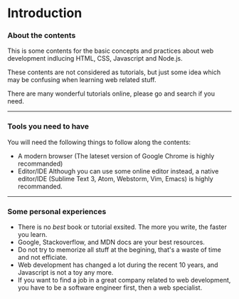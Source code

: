 # Introduction

### About the contents

This is some contents for the basic concepts and practices about web development indlucing HTML, CSS, Javascript and Node.js.

These contents are not considered as tutorials, but just some idea which may be confusing when learning web related stuff.

There are many wonderful tutorials online, please go and search if you need.

-----

### Tools you need to have
You will need the following things to follow along the contents:

* A modern browser (The lateset version of Google Chrome is highly recommanded)
* Editor/IDE
    Although you can use some online editor instead, a native editor/IDE (Sublime Text 3, Atom, Webstorm, Vim, Emacs) is highly recommanded.

-----

### Some personal experiences

* There is no _best_ book or tutorial exsited. The more you write, the faster you learn.
* Google, Stackoverflow, and MDN docs are your best resources.
* Do not try to memorize all stuff at the begining, that's a waste of time and not efficiate.
* Web development has changed a lot during the recent 10 years, and Javascript is not a toy any more.
* If you want to find a job in a great company related to web development, you have to be a software engineer first, then a web specialist.